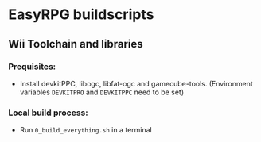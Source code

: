 # EasyRPG buildscripts

## Wii Toolchain and libraries

### Prequisites:

- Install devkitPPC, libogc, libfat-ogc and gamecube-tools.
  (Environment variables `DEVKITPRO` and `DEVKITPPC` need to be set)

### Local build process:

- Run `0_build_everything.sh` in a terminal
